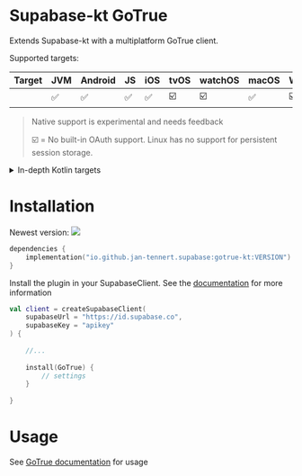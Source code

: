 # Supabase-kt GoTrue

Extends Supabase-kt with a multiplatform GoTrue client.

Supported targets:

| Target | **JVM** | **Android** | **JS** | **iOS** | **tvOS** | **watchOS** | **macOS** | **Windows** | **Linux** |
|--------|---------|-------------|--------|---------|----------|-------------|-----------|-------------|-----------|
|        | ✅       | ✅           | ✅      | ✅       | 	☑️      | 	 ☑️        | 	 ✅       | ☑️          | ☑️        |

> Native support is experimental and needs feedback
> 
> ☑️ = No built-in OAuth support. Linux has no support for persistent session storage.

<details>

<summary>In-depth Kotlin targets</summary>

**iOS:** iosArm64, iosSimulatorArm64, iosX64

**JS**: Browser, NodeJS

**tvOS**: tvosArm64, tvosX64, tvosSimulatorArm64

**watchOS**: watchosArm64, watchosX64, watchosSimulatorArm64

**MacOS**: macosX64, macosArm64

**Windows**: mingwX64

**Linux**: linuxX64

</details>

# Installation

Newest version: [![](https://img.shields.io/github/release/supabase-community/supabase-kt?label=)](https://github.com/supabase-community/supabase-kt/releases)

```kotlin
dependencies {
    implementation("io.github.jan-tennert.supabase:gotrue-kt:VERSION")
}
```

Install the plugin in your SupabaseClient. See the [documentation](https://supabase.com/docs/reference/kotlin/initializing) for more information
```kotlin
val client = createSupabaseClient(
    supabaseUrl = "https://id.supabase.co",
    supabaseKey = "apikey"
) {
    
    //...
    
    install(GoTrue) {
        // settings
    }
    
}
```

# Usage

See [GoTrue documentation](https://supabase.com/docs/reference/kotlin/auth-signup) for usage